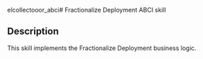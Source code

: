 elcollectooor_abci# Fractionalize Deployment ABCI skill

## Description

This skill implements the Fractionalize Deployment business logic.